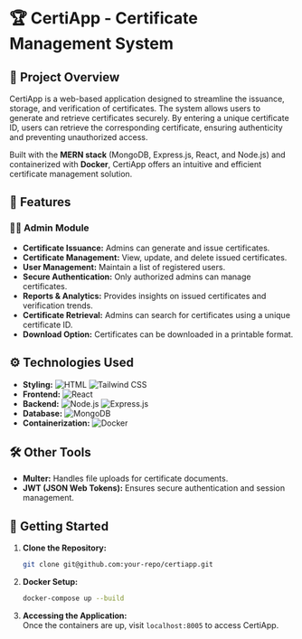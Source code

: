 # 🏆 CertiApp - Certificate Management System

## 📝 Project Overview
CertiApp is a web-based application designed to streamline the issuance, storage, and verification of certificates. The system allows users to generate and retrieve certificates securely. By entering a unique certificate ID, users can retrieve the corresponding certificate, ensuring authenticity and preventing unauthorized access.

Built with the **MERN stack** (MongoDB, Express.js, React, and Node.js) and containerized with **Docker**, CertiApp offers an intuitive and efficient certificate management solution.

## 🌟 Features

### 👨‍💼 Admin Module
- **Certificate Issuance:** Admins can generate and issue certificates.
- **Certificate Management:** View, update, and delete issued certificates.
- **User Management:** Maintain a list of registered users.
- **Secure Authentication:** Only authorized admins can manage certificates.
- **Reports & Analytics:** Provides insights on issued certificates and verification trends.
- **Certificate Retrieval:** Admins can search for certificates using a unique certificate ID.
- **Download Option:** Certificates can be downloaded in a printable format.

## ⚙️ Technologies Used
- **Styling:** ![HTML](https://img.shields.io/badge/-HTML-E34F26?style=flat-square&logo=HTML5&logoColor=white) ![Tailwind CSS](https://img.shields.io/badge/-TailwindCSS-38B2AC?style=flat-square&logo=TailwindCSS&logoColor=white)
- **Frontend:** ![React](https://img.shields.io/badge/-React-61DAFB?style=flat-square&logo=React&logoColor=black)
- **Backend:** ![Node.js](https://img.shields.io/badge/-Node.js-339933?style=flat-square&logo=Node.js&logoColor=white) ![Express.js](https://img.shields.io/badge/-Express.js-000000?style=flat-square&logo=express&logoColor=white)
- **Database:** ![MongoDB](https://img.shields.io/badge/-MongoDB-47A248?style=flat-square&logo=MongoDB&logoColor=white)
- **Containerization:** ![Docker](https://img.shields.io/badge/-Docker-2496ED?style=flat-square&logo=Docker&logoColor=white)

## 🛠 Other Tools
- **Multer:** Handles file uploads for certificate documents.
- **JWT (JSON Web Tokens):** Ensures secure authentication and session management.

## 🚀 Getting Started
1. **Clone the Repository:**  
   ```bash
   git clone git@github.com:your-repo/certiapp.git
   ```
2. **Docker Setup:**  
   ```bash
   docker-compose up --build
   ```
3. **Accessing the Application:**  
   Once the containers are up, visit `localhost:8005` to access CertiApp.

